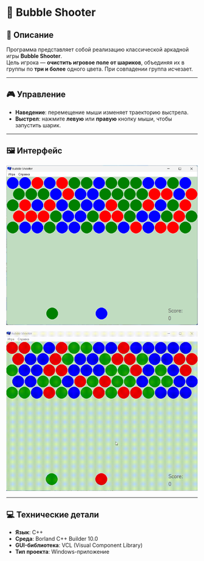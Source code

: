 # 🎯 Bubble Shooter

## 🧩 Описание

Программа представляет собой реализацию классической аркадной игры **Bubble Shooter**.  
Цель игрока — **очистить игровое поле от шариков**, объединяя их в группы по **три и более** одного цвета. При совпадении группа исчезает.

---

## 🎮 Управление

- **Наведение**: перемещение мыши изменяет траекторию выстрела.
- **Выстрел**: нажмите **левую** или **правую** кнопку мыши, чтобы запустить шарик.

---

## 🖼️ Интерфейс

![Скриншот игры](images/image_1.png)

![Геймплей игры](images/game_process.gif)

---

## 💻 Технические детали

- **Язык**: C++
- **Среда**: Borland C++ Builder 10.0
- **GUI-библиотека**: VCL (Visual Component Library)
- **Тип проекта**: Windows-приложение
